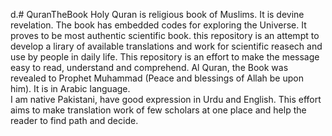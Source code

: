 d.# QuranTheBook
Holy Quran is religious book of Muslims. It is devine revelation. The book has embedded codes for exploring the Universe. It proves to be most authentic scientific book.  this repository is an attempt to develop a lirary of available translations and work for scientific reasech and use by people in daily life. 
This repository is an effort to make the message easy to read, understand and comprehend. 
Al Quran, the Book was revealed to Prophet Muhammad (Peace and blessings of Allah be upon him). It is in Arabic language.   
I am native Pakistani, have good expression in Urdu and English. This effort aims to make translation work of few scholars at one place and help the reader to find path and decide. 
